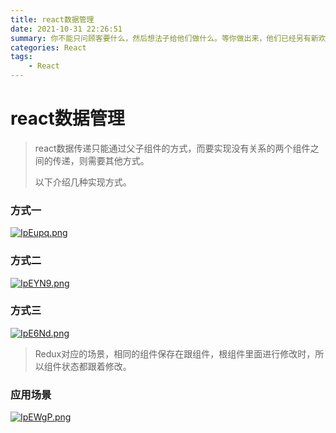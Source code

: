 ```yaml
---
title: react数据管理
date: 2021-10-31 22:26:51
summary: 你不能只问顾客要什么，然后想法子给他们做什么。等你做出来，他们已经另有新欢了。
categories: React
tags:
	- React
---
```


# react数据管理

> react数据传递只能通过父子组件的方式，而要实现没有关系的两个组件之间的传递，则需要其他方式。
>
> 以下介绍几种实现方式。

### 方式一

[![IpEupq.png](https://z3.ax1x.com/2021/10/31/IpEupq.png)](https://imgtu.com/i/IpEupq)

### 方式二

[![IpEYN9.png](https://z3.ax1x.com/2021/10/31/IpEYN9.png)](https://imgtu.com/i/IpEYN9)

### 方式三

[![IpE6Nd.png](https://z3.ax1x.com/2021/10/31/IpE6Nd.png)](https://imgtu.com/i/IpE6Nd)

> Redux对应的场景，相同的组件保存在跟组件，根组件里面进行修改时，所以组件状态都跟着修改。

### 应用场景

[![IpEWgP.png](https://z3.ax1x.com/2021/10/31/IpEWgP.png)](https://imgtu.com/i/IpEWgP)

